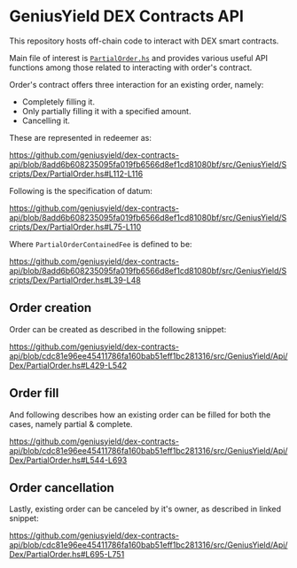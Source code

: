 # GeniusYield DEX Contracts API

This repository hosts off-chain code to interact with DEX smart contracts.

Main file of interest is [`PartialOrder.hs`](./src/GeniusYield/Api/Dex/PartialOrder.hs) and provides various useful API functions among those related to interacting with order's contract.

Order's contract offers three interaction for an existing order, namely:

* Completely filling it.
* Only partially filling it with a specified amount.
* Cancelling it.

These are represented in redeemer as:

https://github.com/geniusyield/dex-contracts-api/blob/8add6b608235095fa019fb6566d8ef1cd81080bf/src/GeniusYield/Scripts/Dex/PartialOrder.hs#L112-L116

Following is the specification of datum:

https://github.com/geniusyield/dex-contracts-api/blob/8add6b608235095fa019fb6566d8ef1cd81080bf/src/GeniusYield/Scripts/Dex/PartialOrder.hs#L75-L110

Where `PartialOrderContainedFee` is defined to be:

https://github.com/geniusyield/dex-contracts-api/blob/8add6b608235095fa019fb6566d8ef1cd81080bf/src/GeniusYield/Scripts/Dex/PartialOrder.hs#L39-L48

## Order creation

Order can be created as described in the following snippet:

https://github.com/geniusyield/dex-contracts-api/blob/cdc81e96ee45411786fa160bab51eff1bc281316/src/GeniusYield/Api/Dex/PartialOrder.hs#L429-L542

## Order fill

And following describes how an existing order can be filled for both the cases, namely partial & complete.

https://github.com/geniusyield/dex-contracts-api/blob/cdc81e96ee45411786fa160bab51eff1bc281316/src/GeniusYield/Api/Dex/PartialOrder.hs#L544-L693

## Order cancellation

Lastly, existing order can be canceled by it's owner, as described in linked snippet:

https://github.com/geniusyield/dex-contracts-api/blob/cdc81e96ee45411786fa160bab51eff1bc281316/src/GeniusYield/Api/Dex/PartialOrder.hs#L695-L751
